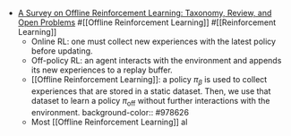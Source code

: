 - [A Survey on Offline Reinforcement Learning: Taxonomy, Review, and Open Problems](https://arxiv.org/pdf/2203.01387.pdf) #[[Offline Reinforcement Learning]] #[[Reinforcement Learning]]
	- Online RL: one must collect new experiences with the latest policy before updating.
	- Off-policy RL: an agent interacts with the environment and appends its new experiences to a replay buffer.
	- [[Offline Reinforcement Learning]]: a policy $\pi_\beta$ is used to collect experiences that are stored in a static dataset. Then, we use that dataset to learn a policy $\pi_\mathrm{off}$ without further interactions with the environment.
	  background-color:: #978626
	- Most [[Offline Reinforcement Learning]] al